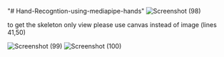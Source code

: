 "# Hand-Recogntion-using-mediapipe-hands" 
![Screenshot (98)](https://user-images.githubusercontent.com/83726451/187153439-cc68f1e2-cd5c-4cf3-978c-f1195e1a96e9.png)


to get the skeleton only view please use canvas instead of image (lines 41,50)

![Screenshot (99)](https://user-images.githubusercontent.com/83726451/187154091-3a37a44f-8795-498f-826f-a4d16881cc73.png)
![Screenshot (100)](https://user-images.githubusercontent.com/83726451/187154114-7ba44a3b-01d7-4e42-97f7-6b19058aac55.png)
